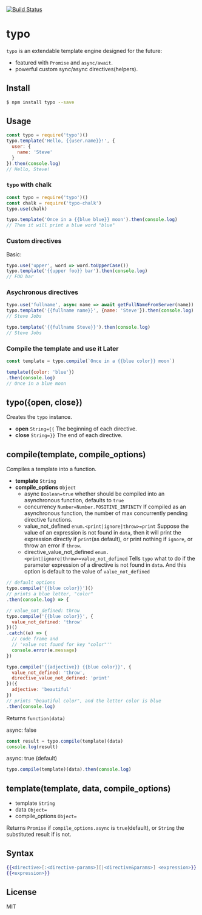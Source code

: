 [![Build Status](https://travis-ci.org/kaelzhang/node-typo.svg?branch=master)](https://travis-ci.org/kaelzhang/node-typo)
<!-- optional appveyor tst
[![Windows Build Status](https://ci.appveyor.com/api/projects/status/github/kaelzhang/node-typo?branch=master&svg=true)](https://ci.appveyor.com/project/kaelzhang/node-typo)
-->
<!-- optional npm version
[![NPM version](https://badge.fury.io/js/typo.svg)](http://badge.fury.io/js/typo)
-->
<!-- optional npm downloads
[![npm module downloads per month](http://img.shields.io/npm/dm/typo.svg)](https://www.npmjs.org/package/typo)
-->
<!-- optional dependency status
[![Dependency Status](https://david-dm.org/kaelzhang/node-typo.svg)](https://david-dm.org/kaelzhang/node-typo)
-->

# typo

`typo` is an extendable template engine designed for the future:

- featured with `Promise` and `async/await`.
- powerful custom sync/async directives(helpers).

## Install

```sh
$ npm install typo --save
```

## Usage

```js
const typo = require('typo')()
typo.template('Hello, {{user.name}}!', {
  user: {
    name: 'Steve'
  }
}).then(console.log)
// Hello, Steve!
```

### `typo` with chalk

```js
const typo = require('typo')()
const chalk = require('typo-chalk')
typo.use(chalk)

typo.template('Once in a {{blue blue}} moon').then(console.log)
// Then it will print a blue word "blue"
```

### Custom directives

Basic:

```js
typo.use('upper', word => word.toUpperCase())
typo.template('{{upper foo}} bar').then(console.log)
// FOO bar
```

### Asychronous directives

```js
typo.use('fullname', async name => await getFullNameFromServer(name))
typo.template('{{fullname name}}', {name: 'Steve'}).then(console.log)
// Steve Jobs

typo.template('{{fullname Steve}}').then(console.log)
// Steve Jobs
```

### Compile the template and use it Later

```js
const template = typo.compile(`Once in a {{blue color}} moon`)

template({color: 'blue'})
.then(console.log)
// Once in a blue moon
```

## typo({open, close})

Creates the `typo` instance.

- **open** `String={{` The beginning of each directive.
- **close** `String=}}` The end of each directive.

## compile(template, compile_options)

Compiles a template into a function.

- **template** `String`
- **compile_options** `Object`
  - async `Boolean=true` whether should be compiled into an asynchronous function, defaults to `true`
  - concurrency `Number=Number.POSITIVE_INFINITY` If compiled as an asynchronous function, the number of max concurrently pending directive functions.
  - value_not_defined `enum.<print|ignore|throw>=print` Suppose the value of an expression is not found in `data`, then it will print the expression directly if `print`(as default), or print nothing if `ignore`, or throw an error if `throw`.
  - directive_value_not_defined `enum.<print|ignore|throw>=value_not_defined` Tells `typo` what to do if the parameter expression of a directive is not found in `data`. And this option is default to the value of `value_not_defined`

```js
// default options
typo.compile('{{blue color}}')()
// prints a blue letter, "color"
.then(console.log) => {

// value_not_defined: throw
typo.compile('{{blue color}}', {
  value_not_defined: 'throw'
})()
.catch((e) => {
  // code frame and
  // 'value not found for key "color"''
  console.error(e.message)
})

typo.compile('{{adjective}} {{blue color}}', {
  value_not_defined: 'throw',
  directive_value_not_defined: 'print'
})({
  adjective: 'beautiful'
})
// prints "beautiful color", and the letter color is blue
.then(console.log)
```

Returns `function(data)`

async: false

```js
const result = typo.compile(template)(data)
console.log(result)
```

async: true (default)

```js
typo.compile(template)(data).then(console.log)
```

## template(template, data, compile_options)

- template `String`
- data `Object=`
- compile_options `Object=`

Returns `Promise` if `compile_options.async` is `true`(default), or `String` the substituted result if is not.

## Syntax

```mustache
{{<directive>[:<directive-params>][|<directive&params>] <expression>}}
{{<expression>}}
```


## License

MIT
